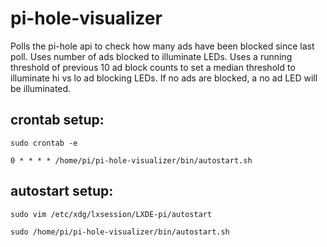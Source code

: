 # pi-hole-visualizer
Polls the pi-hole api to check how many ads have been blocked since last poll.
Uses number of ads blocked to illuminate LEDs.
Uses a running threshold of previous 10 ad block counts to set a median threshold to illuminate hi vs lo ad blocking LEDs.
If no ads are blocked, a no ad LED will be illuminated.

## crontab setup:
```
sudo crontab -e
```
```
0 * * * * /home/pi/pi-hole-visualizer/bin/autostart.sh
```

## autostart setup:
```
sudo vim /etc/xdg/lxsession/LXDE-pi/autostart
```
```
sudo /home/pi/pi-hole-visualizer/bin/autostart.sh
```